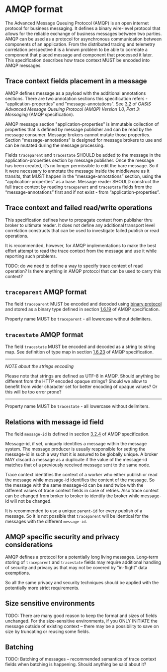 # AMQP format

The Advanced Message Queuing Protocol (AMQP) is an open internet protocol for
business messaging. It defines a binary wire-level protocol that allows for the
reliable exchange of business messages between two parties. AMQP can be used as
a protocol for asynchronous communication between components of an application.
From the distributed tracing and telemetry correlation perspective it is a
known problem to be able to correlate a component that placed message and
component that processed it later. This specification describes how trace
context MUST be encoded into AMQP messages.

## Trace context fields placement in a message

AMQP defines message as a payload with the additional annotations sections.
There are two annotation sections this specification refers -
"application-properties" and "message-annotations". See
[3.2](http://docs.oasis-open.org/amqp/core/v1.0/os/amqp-core-messaging-v1.0-os.html#section-message-format)
of *OASIS Advanced Message Queuing Protocol (AMQP) Version 1.0, Part 3:
Messaging* (AMQP specification).

AMQP message section "application-properties" is immutable collection of
properties that is defined by message publisher and can be read by the message
consumer. Message brokers cannot mutate those properties. Section
"message-annotations" is designed for message brokers to use and can be mutated
during the message processing.

Fields `traceparent` and `tracestate` SHOULD be added to the message in the
application-properties section by message publisher. Once the message has been
created, it’s no longer permissible to edit the bare message. So if it were
necessary to annotate the message inside the middleware as it transits, that
MUST happen in the “message-annotations” section, using the
“application-properties” as a base. Message reader SHOULD construct the full
trace context by reading `traceparent` and `tracestate` fields from the
“message-annotations” first and if not exist - from “application-properties”.

## Trace context and failed read/write operations

This specification defines how to propagate context from publisher thru broker
to ultimate reader. It does not define any additional transport level correlation
constructs that can be used to investigate failed publish or read operations.

It is recommended, however, for AMQP implementations to make the best effort
attempt to read the trace context from the message and use it while reporting
such problems.

TODO: do we need to define a way to specify trace context of read operation? Is
there anything in AMQP protocol that can be used to carry this context?

## `traceparent` AMQP format

The field `traceparent` MUST be encoded and decoded using [binary
protocol](..\extension-binary.html) and stored as a binary type defined in
section
[1.6.19](http://docs.oasis-open.org/amqp/core/v1.0/os/amqp-core-types-v1.0-os.html#type-binary)
of AMQP specification.

Property name MUST be `traceparent` - all lowercase without delimiters.

## `tracestate` AMQP format

The field `tracestate` MUST be encoded and decoded as a string to string map.
See definition of type map in section
[1.6.23](http://docs.oasis-open.org/amqp/core/v1.0/os/amqp-core-types-v1.0-os.html#type-map)
of AMQP specification.

---

*NOTE about the strings encoding*

Please note that strings are defined as UTF-8 in AMQP. Should anything be
different from the HTTP encoded opaque strings? Should we allow to benefit from
wider character set for better encoding of opaque values? Or this will be too
error prone?

---

Property name MUST be `tracestate` - all lowercase without delimiters.

## Relations with message id field

The field `message-id` is defined in section
[3.2.4](http://docs.oasis-open.org/amqp/core/v1.0/amqp-core-messaging-v1.0.html#type-properties)
of AMQP specification.

Message-id, if set, uniquely identifies a message within the message system. The
message producer is usually responsible for setting the message-id in such a way
that it is assured to be globally unique. A broker MAY discard a message as a
duplicate if the value of the message-id matches that of a previously received
message sent to the same node.

Trace context identifies the context of a worker who either publish or read the
message while message-id identifies the content of the message. So the message
with the same message-id can be send twice with the different values of trace
context fields in case of retries. Also trace context can be changed from broker
to broker to identify the broker while message-id will not be changed.

It is recommended to use a unique `parent-id` for every publish of a message. So
it is not possible that `traceparent` will be identical for the messages with
the different `message-id`.

## AMQP specific security and privacy considerations

AMQP defines a protocol for a potentially long living messages. Long-term
storing of `traceparent` and `tracestate` fields may require additional handling
of security and privacy as that may not be covered by "in-flight" data
exemptions.

So all the same privacy and security techniques should be applied with the
potentially more strict requirements.

## Size sensitive environments

TODO: There are many good reason to keep the format and sizes of fields
unchanged. For the size-sensitive environments, if you ONLY INITIATE the message
outside of existing context – there may be a possibility to save on size by
truncating or reusing some fields.

## Batching

TODO: Batching of messages – recommended semantics of trace context fields when
batching is happening. Should anything be said about it?